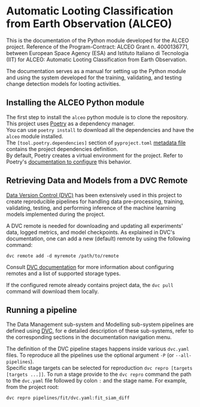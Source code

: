 # Automatic Looting Classification from Earth Observation (ALCEO)
This is the documentation of the Python module developed for the ALCEO project. Reference of the Program-Contract: ALCEO Grant n. 4000136771, between European Space Agency (ESA) and Istituto Italiano di Tecnologia (IIT) for ALCEO: Automatic Looting Classification from Earth Observation.

The documentation serves as a manual for setting up the Python module and using the system developed for the training, validating, and testing change detection models for looting activities.

## Installing the ALCEO Python module
The first step to install the `alceo` python module is to clone the repository.
This project uses [Poetry](https://python-poetry.org/docs/) as a dependency manager.  
You can use `poetry install` to download all the dependencies and have the `alceo` module installed.  
The `[tool.poetry.dependencies]` section of `pyproject.toml` [metadata file](https://peps.python.org/pep-0621/) contains the project dependencies definition.   
By default, Poetry creates a virtual environment for the project. Refer to Poetry's [documentation to configure](https://python-poetry.org/docs/configuration/) this behavior.

## Retrieving Data and Models from a DVC Remote
[Data Version Control (DVC)](https://dvc.org/doc) has been extensively used in this project to create reproducible pipelines for handling data pre-processing, training, validating, testing, and performing inference of the machine learning models implemented during the project.

A DVC remote is needed for downloading and updating all experiments' data, logged metrics, and model checkpoints. As explained in DVC's documentation, one can add a new (default) remote by using the following command:
```
dvc remote add -d myremote /path/to/remote
```
Consult [DVC documentation](https://dvc.org/doc/user-guide/data-management/remote-storage) for more information about configuring remotes and a list of supported storage types. 

If the configured remote already contains project data, the `dvc pull` command will download them locally.

## Running a pipeline

The Data Management sub-system and Modelling sub-system pipelines are defined using [DVC](https://dvc.org/doc/user-guide/pipelines), for e detailed description of these sub-systems, refer to the corresponding sections in the documentation navigation menu.

The definition of the DVC pipeline stages happens inside various `dvc.yaml` files. To reproduce all the pipelines use the optional argument `-P` (or `--all-pipelines`).   
Specific stage targets can be selected for reproduction `dvc repro [targets [targets ...]]`. To run a stage provide to the `dvc repro` command the path to the `dvc.yaml` file followed by colon `:` and the stage name. For example, from the project root:
```
dvc repro pipelines/fit/dvc.yaml:fit_siam_diff
```
